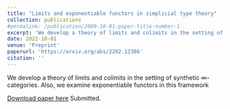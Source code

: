 ```yaml
---
title: "Limits and exponentiable functors in simplicial type theory"
collection: publications
#permalink: /publication/2009-10-01-paper-title-number-1
excerpt: 'We develop a theory of limits and colimits in the setting of synthetic ∞-categories. Also, we examine exponentiable functors in this framework'
date: 2022-10-01
venue: 'Preprint'
paperurl: 'https://arxiv.org/abs/2202.12386'
citation: ''
---
```


We develop a theory of limits and colimits in the setting of synthetic ∞-categories. Also, we examine exponentiable functors in this framework

[Download paper here](https://arxiv.org/abs/2202.12386) Submitted.
